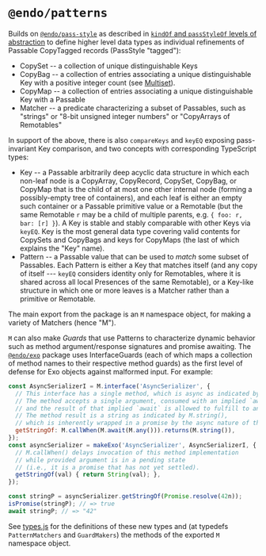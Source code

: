 # `@endo/patterns`

Builds on [`@endo/pass-style`](https://www.npmjs.com/package/@endo/pass-style) as described in [`kindOf` and `passStyleOf` levels of abstraction](./docs/marshal-vs-patterns-level.md) to define higher level data types as individual refinements of Passable CopyTagged records (PassStyle "tagged"):
   - CopySet -- a collection of unique distinguishable Keys
   - CopyBag -- a collection of entries associating a unique distinguishable Key with a positive integer count (see [Multiset](https://en.wikipedia.org/wiki/Multiset)).
   - CopyMap -- a collection of entries associating a unique distinguishable Key with a Passable
   - Matcher -- a predicate characterizing a subset of Passables, such as "strings" or "8-bit unsigned integer numbers" or "CopyArrays of Remotables"

In support of the above, there is also `compareKeys` and `keyEQ` exposing pass-invariant Key comparison, and two concepts with corresponding TypeScript types:
   - Key -- a Passable arbitrarily deep acyclic data structure in which each non-leaf node is a CopyArray, CopyRecord, CopySet, CopyBag, or CopyMap that is the child of at most one other internal node (forming a possibly-empty tree of containers), and each leaf is either an empty such container or a Passable primitive value or a Remotable (but the same Remotable `r` may be a child of multiple parents, e.g. `{ foo: r, bar: [r] }`). A Key is stable and stably comparable with other Keys via `keyEQ`. Key is the most general data type covering valid contents for CopySets and CopyBags and keys for CopyMaps (the last of which explains the "Key" name).
   - Pattern -- a Passable value that can be used to *match* some subset of Passables. Each Pattern is either a Key that matches itself (and any copy of itself --- `keyEQ` considers identity only for Remotables, where it is shared across all local Presences of the same Remotable), or a Key-like structure in which one or more leaves is a Matcher rather than a primitive or Remotable.

The main export from the package is an `M` namespace object, for making a variety of Matchers (hence "M").

`M` can also make _Guards_ that use Patterns to characterize dynamic behavior such as method argument/response signatures and promise awaiting. The [`@endo/exo`](https://www.npmjs.com/package/@endo/exo) package uses InterfaceGuards (each of which maps a collection of method names to their respective method guards) as the first level of defense for Exo objects against malformed input. For example:
```js
const AsyncSerializerI = M.interface('AsyncSerializer', {
  // This interface has a single method, which is async as indicated by M.callWhen().
  // The method accepts a single argument, consumed with an implied `await` as indicated by M.await(),
  // and the result of that implied `await` is allowed to fulfill to any value per M.any().
  // The method result is a string as indicated by M.string(),
  // which is inherently wrapped in a promise by the async nature of the method.
  getStringOf: M.callWhen(M.await(M.any())).returns(M.string()),
});
const asyncSerializer = makeExo('AsyncSerializer', AsyncSerializerI, {
  // M.callWhen() delays invocation of this method implementation
  // while provided argument is in a pending state
  // (i.e., it is a promise that has not yet settled).
  getStringOf(val) { return String(val); },
});

const stringP = asyncSerializer.getStringOf(Promise.resolve(42n));
isPromise(stringP); // => true
await stringP; // => "42"
```

See [types.js](./src/types.js) for the definitions of these new types and (at typedefs `PatternMatchers` and `GuardMakers`) the methods of the exported `M` namespace object.
